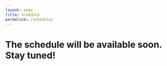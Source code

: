 ```yaml
---
layout: page
title: Schedule
permalink: /schedule/
---
```


# The schedule will be available soon. Stay tuned!
